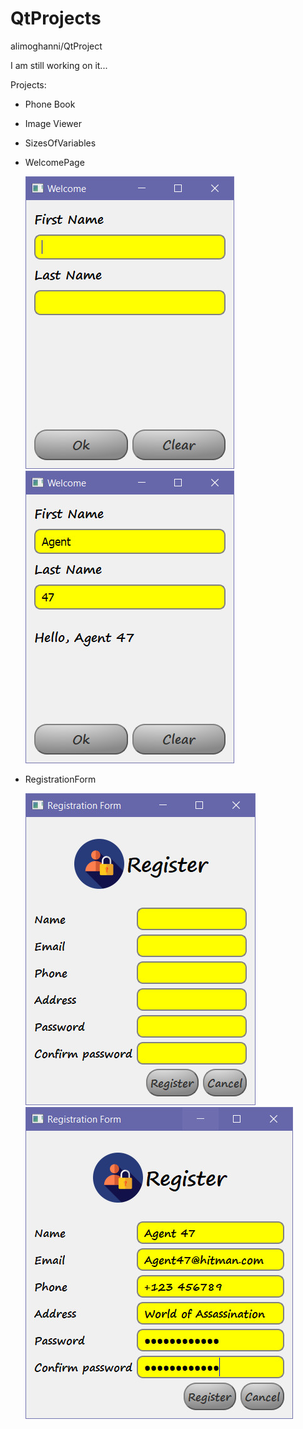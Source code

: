 # QtProjects
alimoghanni/QtProject

I am still working on it...

Projects:
- Phone Book
- Image Viewer
- SizesOfVariables

- WelcomePage

	![Image of WelcomePage1](https://github.com/alimoghanni/QtProject/blob/master/WelcomePage/misc/screenshots/01.jpg)
	![Image of WelcomePage2](https://github.com/alimoghanni/QtProject/blob/master/WelcomePage/misc/screenshots/02.jpg)


- RegistrationForm

	![Image of RegistrationForm1](https://github.com/alimoghanni/QtProject/blob/master/RegistrationForm/misc/screenshots/01.jpg)
	![Image of RegistrationForm2](https://github.com/alimoghanni/QtProject/blob/master/RegistrationForm/misc/screenshots/02.jpg)
